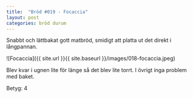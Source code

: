 ```yaml
---
title:  "Bröd #019 - Focaccia"
layout: post
categories: bröd durum
---
```


Snabbt och lättbakat gott matbröd, smidigt att platta ut det direkt i långpannan. 

![Focaccia]({{ site.url }}{{ site.baseurl }}/images/018-focaccia.jpeg)

Blev kvar i ugnen lite för länge så det blev lite torrt. I övrigt inga problem med baket.

Betyg: 4
